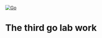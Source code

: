 [![Go](https://github.com/stbestichhh/GoLabs-3rd/actions/workflows/go.yml/badge.svg)](https://github.com/stbestichhh/GoLabs-3rd/actions/workflows/go.yml)

# The third go lab work
